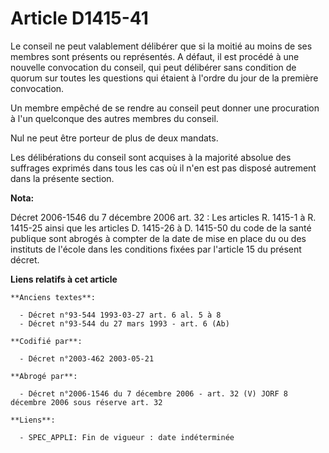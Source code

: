 # Article D1415-41

Le conseil ne peut valablement délibérer que si la moitié au moins de ses membres sont présents ou représentés. A défaut, il
est procédé à une nouvelle convocation du conseil, qui peut délibérer sans condition de quorum sur toutes les questions qui
étaient à l'ordre du jour de la première convocation.

Un membre empêché de se rendre au conseil peut donner une procuration à l'un quelconque des autres membres du conseil.

Nul ne peut être porteur de plus de deux mandats.

Les délibérations du conseil sont acquises à la majorité absolue des suffrages exprimés dans tous les cas où il n'en est pas
disposé autrement dans la présente section.

**Nota:**

Décret 2006-1546 du 7 décembre 2006 art. 32 : Les articles R. 1415-1 à R. 1415-25 ainsi que les articles D. 1415-26 à D.
1415-50 du code de la santé publique sont abrogés à compter de la date de mise en place du ou des instituts de l'école dans
les conditions fixées par l'article 15 du présent décret.

**Liens relatifs à cet article**

	**Anciens textes**:

	  - Décret n°93-544 1993-03-27 art. 6 al. 5 à 8
	  - Décret n°93-544 du 27 mars 1993 - art. 6 (Ab)

	**Codifié par**:

	  - Décret n°2003-462 2003-05-21

	**Abrogé par**:

	  - Décret n°2006-1546 du 7 décembre 2006 - art. 32 (V) JORF 8 décembre 2006 sous réserve art. 32

	**Liens**:

	  - SPEC_APPLI: Fin de vigueur : date indéterminée
